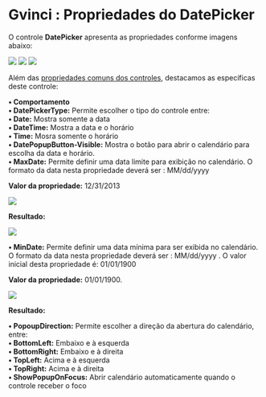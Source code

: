 # Gvinci : Propriedades do DatePicker

O controle **DatePicker** apresenta as propriedades conforme imagens abaixo:

![](http://www.gvinci.com.br/manual/datepicker_1.zoom80.png)   ![](http://www.gvinci.com.br/manual/datepicker_2.zoom80.png)   ![](http://www.gvinci.com.br/manual/datepicker_3.zoom80.png)

Além das [propriedades comuns dos controles](http://www.gvinci.com.br/manual/propriedades_comuns_de_control.htm), destacamos as específicas deste controle:

**• Comportamento**  
       **• DatePickerType:** Permite escolher o tipo do controle entre:  
            **• Date:** Mostra somente a data  
            **• DateTime:** Mostra a data e o horário  
            **• Time:** Mosra somente o horário  
**• DatePopupButton-Visible:** Mostra o botão para abrir o calendário para escolha da data e horário.  
**• MaxDate:** Permite definir uma data limite para exibição no calendário. O formato da data nesta propriedade deverá ser : MM/dd/yyyy

**Valor da propriedade:** 12/31/2013

![](http://www.gvinci.com.br/manual/maxdate2.png)

**Resultado:**

![](http://www.gvinci.com.br/manual/maxdate1.png)

   
**• MinDate:** Permite definir uma data mínima para ser exibida no calendário. O formato da data nesta propriedade deverá ser : MM/dd/yyyy . O valor inicial desta propriedade é: 01/01/1900

**Valor da propriedade:** 01/01/1900.

![](http://www.gvinci.com.br/manual/mindate1.png)

**Resultado:**

**• PopoupDirection:** Permite escolher a direção da abertura do calendário, entre:  
             **• BottomLeft:** Embaixo e à esquerda  
             **• BottomRight:** Embaixo e à direita  
             **• TopLeft:** Acima e à esquerda  
             **• TopRight:** Acima e à direita  
**• ShowPopupOnFocus:** Abrir calendário automaticamente quando o controle receber o foco

